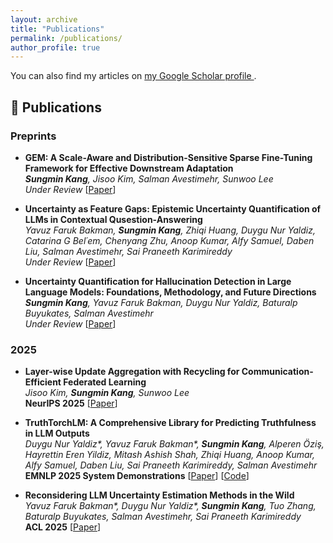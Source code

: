 ```yaml
---
layout: archive
title: "Publications"
permalink: /publications/
author_profile: true
---
```


<p>You can also find my articles on 
  <a href="https://scholar.google.com/citations?user=4gE_vYgAAAAJ" target="_blank">
    my Google Scholar profile
  </a>.
</p>

## 📄 Publications  

### Preprints
  - **GEM: A Scale-Aware and Distribution-Sensitive Sparse Fine-Tuning Framework for Effective Downstream Adaptation**  
  ***Sungmin Kang**, Jisoo Kim, Salman Avestimehr, Sunwoo Lee*  
  *Under Review* [[Paper](https://arxiv.org/abs/2508.16191)]

- **Uncertainty as Feature Gaps: Epistemic Uncertainty Quantification of LLMs in Contextual Qusestion-Answering**  
  *Yavuz Faruk Bakman, **Sungmin Kang**, Zhiqi Huang, Duygu Nur Yaldiz, Catarina G Bel´em, Chenyang Zhu, Anoop Kumar, Alfy Samuel, Daben Liu, Salman Avestimehr, Sai Praneeth Karimireddy*  
  *Under Review* [[Paper](https://arxiv.org/abs/2510.02671)]

- **Uncertainty Quantification for Hallucination Detection in Large Language Models: Foundations, Methodology, and Future Directions**  
  ***Sungmin Kang**, Yavuz Faruk Bakman, Duygu Nur Yaldiz, Baturalp Buyukates, Salman Avestimehr*  
  *Under Review* [[Paper](https://arxiv.org/abs/2510.12040)]
  

### 2025  
- **Layer-wise Update Aggregation with Recycling for Communication-Efficient Federated Learning**  
  *Jisoo Kim, **Sungmin Kang**, Sunwoo Lee*  
  **NeurIPS 2025**
  [[Paper](https://arxiv.org/abs/2503.11146)]

- **TruthTorchLM: A Comprehensive Library for Predicting Truthfulness in LLM Outputs**  
  *Duygu Nur Yaldiz\*, Yavuz Faruk Bakman\*, **Sungmin Kang**, Alperen Öziş, Hayrettin Eren Yildiz, Mitash Ashish Shah, Zhiqi Huang, Anoop Kumar, Alfy Samuel, Daben Liu, Sai Praneeth Karimireddy, Salman Avestimehr*  
  **EMNLP 2025 System Demonstrations**
  [[Paper](https://arxiv.org/abs/2507.08203)] [[Code](https://github.com/Ybakman/TruthTorchLM)]

- **Reconsidering LLM Uncertainty Estimation Methods in the Wild**  
  *Yavuz Faruk Bakman\*, Duygu Nur Yaldiz\*, **Sungmin Kang**, Tuo Zhang, Baturalp Buyukates, Salman Avestimehr, Sai Praneeth Karimireddy*  
  **ACL 2025**
  [[Paper](https://arxiv.org/abs/2506.01114)]
